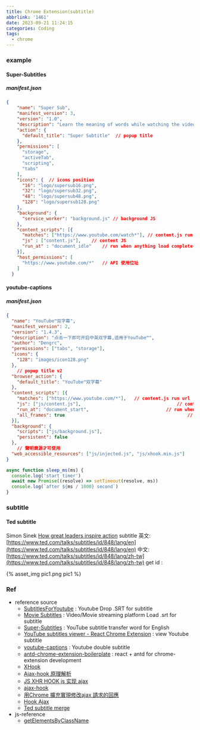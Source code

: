 ```yaml
---
title: Chrome Extension(subtitle)
abbrlink: '1461'
date: 2023-09-21 11:24:15
categories: Coding
tags:
  - chrome
---
```


### example

#### Super-Subtitles
##### manifest.json
``` json
{
    "name": "Super Sub",
    "manifest_version": 3,
    "version": "1.0",
    "description": "Learn the meaning of words while watching the videos on YouTube and Netflix",
    "action": {
      "default_title": "Super Subtitle"  // popup title
    },
    "permissions": [
      "storage",
      "activeTab",
      "scripting",
      "tabs"
    ],
    "icons": {	// icons position
      "16": "logo/supersub16.png",
      "32": "logo/supersub32.png",
      "48": "logo/supersub48.png",
      "128": "logo/supersub128.png"
    },
    "background": {
      "service_worker": "background.js"	// background JS
    },
    "content_scripts": [{
      "matches": ["https://www.youtube.com/watch*"], // content.js run url
      "js" : ["content.js"],	// content JS
      "run_at" : "document_idle"	// run when anything load complete(default) 
    }],
    "host_permissions": [
      "https://www.youtube.com/*"	// API 使用位址
    ]
  }
```

<!--more-->
#### youtube-captions
#####  manifest.json
``` json
{
  "name": "YouTube™双字幕",
  "manifest_version": 2,
  "version": "1.4.3",
  "description": "点击一下即可开启中英双字幕,适用于YouTube™",
  "author": "Dengrc",
  "permissions": ["tabs", "storage"],
  "icons": {
    "128": "images/icon128.png"
  },
	// popup title v2
  "browser_action": {
    "default_title": "YouTube™双字幕"
  },
  "content_scripts": [{
    "matches": ["https://www.youtube.com/*"],	// content.js run url
    "js": ["js/content.js"],									// content JS
    "run_at": "document_start",								// run when start
    "all_frames": true												// script 可注入所有frame, false: 只能注入最上層 frame
  }],
  "background": {
    "scripts": ["js/background.js"],
    "persistent": false
  },
	// 聲明資源才可使用
  "web_accessible_resources": ["js/injected.js", "js/xhook.min.js"]
}
```

``` js
async function sleep_ms(ms) {
  console.log('start timer')
  await new Promise((resolve) => setTimeout(resolve, ms))
  console.log(`after ${ms / 1000} second`)
}
```
### subtitle 
#### Ted subtitle
Simon Sinek [How great leaders inspire action](https://www.ted.com/talks/simon_sinek_how_great_leaders_inspire_action) subtitle
英文:[https://www.ted.com/talks/subtitles/id/848/lang/en](https://www.ted.com/talks/subtitles/id/848/lang/en)
中文:[https://www.ted.com/talks/subtitles/id/848/lang/zh-tw](https://www.ted.com/talks/subtitles/id/848/lang/zh-tw)
get id :
<div style="max-width:1000px">
  {% asset_img pic1.png pic1 %}
</div>

### Ref
+ reference source 
	+ [SubtitlesForYoutube](https://github.com/yashagarwal1411/SubtitlesForYoutube) : Youtube Drop .SRT for subtitle
	+ [Movie Subtitles](https://github.com/gignupg/Movie-Subtitles/tree/master) : Video/Movie streaming platform Load .srt for subtitle
	+ [Super-Subtitles](https://github.com/noblenihal/Super-Subtitles) : YouTube subtitle transfer word for English
	+ [YouTube subtitles viewer - React Chrome Extension](https://github.com/eliascotto/youtube-subtitles-viewer) : view Youtube subtitle
	+ [youtube-captions](https://github.com/ADengrc/youtube-captions) : Youtube double subtitle　
	+ [antd-chrome-extension-boilerplate](https://github.com/shenmaxg/antd-chrome-extension-boilerplate) : react + antd for chrome-extension development
	+ [XHook](https://github.com/jpillora/xhook)
	+ [Ajax-hook 原理解析](https://www.jianshu.com/p/7337ac624b8e)
	+ [JS XHR HOOK js 实现 ajax](https://houbb.github.io/2022/07/09/js-xhr-hook)
	+ [ajax-hook](https://github.com/wendux/ajax-hook)
	+ [用Chrome 擴充實現修改ajax 請求的回應](https://www.zhihu.com/column/p/24189002)
	+ [Hook Ajax](https://greasyfork.org/en/scripts/426753-hook-ajax)
	+ [Ted subtitle merge](https://github.com/willard1218/Ted-subtitle-merge)
+ js-reference
	+ [getElementsByClassName](https://developer.mozilla.org/en-US/docs/Web/API/Document/getElementsByClassName)